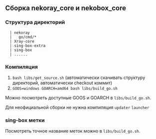 ## Сборка nekoray_core и nekobox_core

### Структура директорий

```
  | nekoray
  |   go/cmd/*
  | Xray-core
  | sing-box-extra
  | sing-box
  | ......
```

### Компиляция

1. `bash libs/get_source.sh` (автоматически скачивать структуру директорий, автоматически checkout коммит)
2. `GOOS=windows GOARCH=amd64 bash libs/build_go.sh`

Можно посмотреть доступные GOOS и GOARCH в `libs/build_go.sh`.

Для неофициальной сборки не нужна компиляция `updater` `launcher`

### sing-box метки

Посмотреть точное название меток можно в `libs/build_go.sh`.